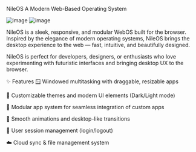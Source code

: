 NileOS
A Modern Web-Based Operating System

![image](https://github.com/user-attachments/assets/ef721395-640f-44ef-bbb0-6e2a01201ca7)
![image](https://github.com/user-attachments/assets/71ce35dd-f30e-4e88-9ea8-b0530f7c882d)



NileOS is a sleek, responsive, and modular WebOS built for the browser. Inspired by the elegance of modern operating systems, NileOS brings the desktop experience to the web — fast, intuitive, and beautifully designed.

NileOS is perfect for developers, designers, or enthusiasts who love experimenting with futuristic interfaces and bringing desktop UX to the browser.

✨ Features
🪟 Windowed multitasking with draggable, resizable apps

🎨 Customizable themes and modern UI elements (Dark/Light mode)

🧩 Modular app system for seamless integration of custom apps

🚀 Smooth animations and desktop-like transitions

🔐 User session management (login/logout)

☁️ Cloud sync & file management system
